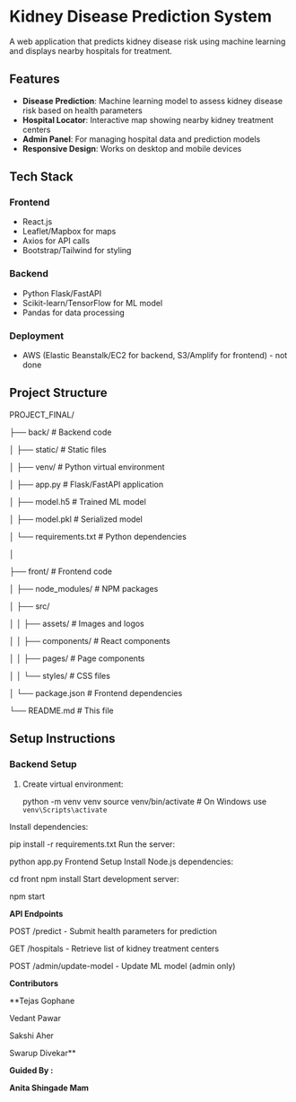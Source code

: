 # Kidney Disease Prediction System

A web application that predicts kidney disease risk using machine learning and displays nearby hospitals for treatment.

## Features

- **Disease Prediction**: Machine learning model to assess kidney disease risk based on health parameters
- **Hospital Locator**: Interactive map showing nearby kidney treatment centers
- **Admin Panel**: For managing hospital data and prediction models
- **Responsive Design**: Works on desktop and mobile devices

## Tech Stack

### Frontend
- React.js
- Leaflet/Mapbox for maps
- Axios for API calls
- Bootstrap/Tailwind for styling

### Backend
- Python Flask/FastAPI
- Scikit-learn/TensorFlow for ML model
- Pandas for data processing

### Deployment
- AWS (Elastic Beanstalk/EC2 for backend, S3/Amplify for frontend) - not done

## Project Structure

PROJECT_FINAL/

├── back/ # Backend code

│ ├── static/ # Static files

│ ├── venv/ # Python virtual environment

│ ├── app.py # Flask/FastAPI application

│ ├── model.h5 # Trained ML model

│ ├── model.pkl # Serialized model

│ └── requirements.txt # Python dependencies

│

├── front/ # Frontend code

│ ├── node_modules/ # NPM packages

│ ├── src/

│ │ ├── assets/ # Images and logos

│ │ ├── components/ # React components

│ │ ├── pages/ # Page components

│ │ └── styles/ # CSS files

│ └── package.json # Frontend dependencies

└── README.md # This file



## Setup Instructions

### Backend Setup

1. Create virtual environment:
   
   python -m venv venv
   source venv/bin/activate  # On Windows use `venv\Scripts\activate`
   
Install dependencies:


pip install -r requirements.txt
Run the server:


python app.py
Frontend Setup
Install Node.js dependencies:


cd front
npm install
Start development server:


npm start


**API Endpoints**

POST /predict - Submit health parameters for prediction

GET /hospitals - Retrieve list of kidney treatment centers

POST /admin/update-model - Update ML model (admin only)

**Contributors**

**Tejas Gophane

Vedant Pawar

Sakshi Aher

Swarup Divekar**

**Guided By :**

**Anita Shingade Mam**

